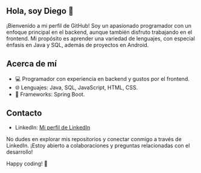 ## Hola, soy Diego 👋

¡Bienvenido a mi perfil de GitHub! Soy un apasionado programador con un enfoque principal en el backend, aunque también disfruto trabajando en el frontend. Mi propósito es aprender una variedad de lenguajes, con especial énfasis en Java y SQL, además de proyectos en Android.

## Acerca de mí
- 💻 Programador con experiencia en backend y gustos por el frontend.
- 🌐 Lenguajes: Java, SQL, JavaScript, HTML, CSS.
- 🚀 Frameworks: Spring Boot.
  
## Contacto
- LinkedIn: [Mi perfil de LinkedIn](https://www.linkedin.com/in/diego-carramolino-romero/)

No dudes en explorar mis repositorios y conectar conmigo a través de LinkedIn. ¡Estoy abierto a colaboraciones y preguntas relacionadas con el desarrollo!

Happy coding! 🚀


<!--
**MrWiskers06/MrWiskers06** is a ✨ _special_ ✨ repository because its `README.md` (this file) appears on your GitHub profile.

Here are some ideas to get you started:

- 🔭 I’m currently working on ...
- 🌱 I’m currently learning ...
- 👯 I’m looking to collaborate on ...
- 🤔 I’m looking for help with ...
- 💬 Ask me about ...
- 📫 How to reach me: ...
- 😄 Pronouns: ...
- ⚡ Fun fact: ...
-->
